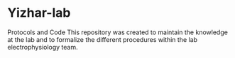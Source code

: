 # Yizhar-lab
Protocols and Code 
This repository was created to maintain the knowledge at the lab and to formalize the different procedures within the lab electrophysiology team.  
